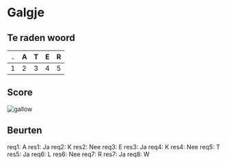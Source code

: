 # Galgje

## Te raden woord

|.|A|T|E|R|
|-|-|-|-|-|
|1|2|3|4|5|

## Score
![gallow](./images/4.png)

## Beurten
req1: A
res1: Ja
req2: K
res2: Nee
req3: E
res3: Ja
req4: K
res4: Nee
req5: T
res5: Ja
req6: L
res6: Nee
req7: R
res7: Ja
req8: W



